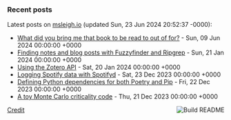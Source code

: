 ### Recent posts

<!-- blog starts -->
Latest posts on [msleigh.io](https://msleigh.io/) (updated Sun, 23 Jun 2024 20:52:37 -0000):
- [What did you bring me that book to be read to out of for?](https://msleigh.io/blog/2024/06/09/what-did-you-bring-me-that-book-to-be-read-to-out-of-for/) - Sun, 09 Jun 2024 00:00:00 +0000
- [Finding notes and blog posts with Fuzzyfinder and Ripgrep](https://msleigh.io/blog/2024/01/21/finding-notes-and-blog-posts-with-fuzzyfinder-and-ripgrep/) - Sun, 21 Jan 2024 00:00:00 +0000
- [Using the Zotero API](https://msleigh.io/blog/2024/01/20/using-the-zotero-api/) - Sat, 20 Jan 2024 00:00:00 +0000
- [Logging Spotify data with Spotifyd](https://msleigh.io/blog/2023/12/23/logging-spotify-data-with-spotifyd/) - Sat, 23 Dec 2023 00:00:00 +0000
- [Defining Python dependencies for both Poetry and Pip](https://msleigh.io/blog/2023/12/22/defining-python-dependencies-for-both-poetry-and-pip/) - Fri, 22 Dec 2023 00:00:00 +0000
- [A toy Monte Carlo criticality code](https://msleigh.io/blog/2023/12/21/a-toy-monte-carlo-criticality-code/) - Thu, 21 Dec 2023 00:00:00 +0000
<!-- blog ends -->

<a href="https://github.com/msleigh/msleigh/actions"><img src="https://github.com/msleigh/msleigh/actions/workflows/build.yml/badge.svg" align="right" alt="Build README"></a>
<a href="https://simonwillison.net/2020/Jul/10/self-updating-profile-readme/">Credit</a>
